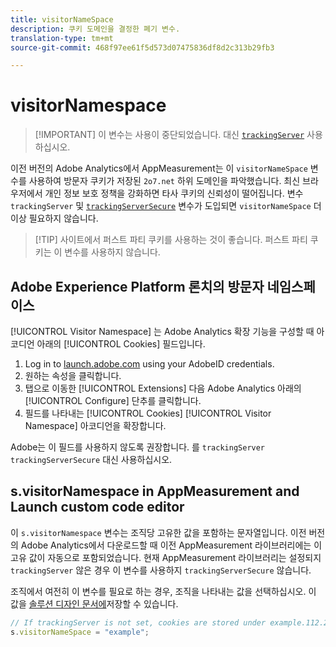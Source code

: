 ```yaml
---
title: visitorNameSpace
description: 쿠키 도메인을 결정한 폐기 변수.
translation-type: tm+mt
source-git-commit: 468f97ee61f5d573d07475836df8d2c313b29fb3

---
```



# visitorNamespace

> [!IMPORTANT] 이 변수는 사용이 중단되었습니다. 대신 [`trackingServer`](trackingserver.md) 사용하십시오.

이전 버전의 Adobe Analytics에서 AppMeasurement는 이 `visitorNameSpace` 변수를 사용하여 방문자 쿠키가 저장된 `2o7.net` 하위 도메인을 파악했습니다. 최신 브라우저에서 개인 정보 보호 정책을 강화하면 타사 쿠키의 신뢰성이 떨어집니다. 변수 `trackingServer` 및 [`trackingServerSecure`](trackingserversecure.md) 변수가 도입되면 `visitorNameSpace` 더 이상 필요하지 않습니다.

> [!TIP] 사이트에서 퍼스트 파티 쿠키를 사용하는 것이 좋습니다. 퍼스트 파티 쿠키는 이 변수를 사용하지 않습니다.

## Adobe Experience Platform 론치의 방문자 네임스페이스

[!UICONTROL Visitor Namespace] 는 Adobe Analytics 확장 기능을 구성할 때 아코디언 아래의 [!UICONTROL Cookies] 필드입니다.

1. Log in to [launch.adobe.com](https://launch.adobe.com) using your AdobeID credentials.
2. 원하는 속성을 클릭합니다.
3. 탭으로 이동한 [!UICONTROL Extensions] 다음 Adobe Analytics 아래의 [!UICONTROL Configure] 단추를 클릭합니다.
4. 필드를 나타내는 [!UICONTROL Cookies] [!UICONTROL Visitor Namespace] 아코디언을 확장합니다.

Adobe는 이 필드를 사용하지 않도록 권장합니다. 를 `trackingServer` `trackingServerSecure` 대신 사용하십시오.

## s.visitorNamespace in AppMeasurement and Launch custom code editor

이 `s.visitorNamespace` 변수는 조직당 고유한 값을 포함하는 문자열입니다. 이전 버전의 Adobe Analytics에서 다운로드할 때 이전 AppMeasurement 라이브러리에는 이 고유 값이 자동으로 포함되었습니다. 현재 AppMeasurement 라이브러리는 설정되지 `trackingServer` 않은 경우 이 변수를 사용하지 `trackingServerSecure` 않습니다.

조직에서 여전히 이 변수를 필요로 하는 경우, 조직을 나타내는 값을 선택하십시오. 이 값을 [솔루션 디자인 문서에](../../prepare/solution-design.md)저장할 수 있습니다.

```js
// If trackingServer is not set, cookies are stored under example.112.2o7.net
s.visitorNameSpace = "example";
```

